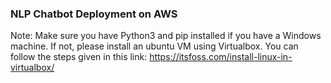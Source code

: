 ### NLP Chatbot Deployment on AWS

Note: Make sure you have Python3 and pip installed if you have a Windows machine. If not, please install an ubuntu VM using Virtualbox. You can follow the steps given in this link: https://itsfoss.com/install-linux-in-virtualbox/
